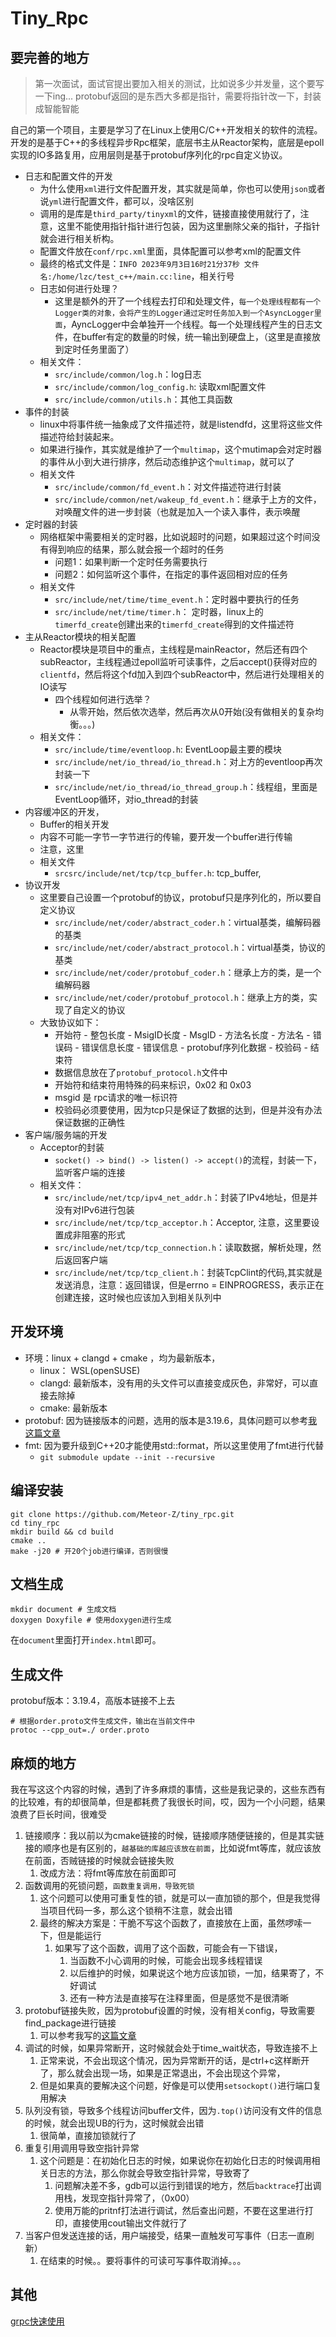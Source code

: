 # Tiny_Rpc

## 要完善的地方

>第一次面试，面试官提出要加入相关的测试，比如说多少并发量，这个要写一下ing...
>protobuf返回的是东西大多都是指针，需要将指针改一下，封装成智能智能

自己的第一个项目，主要是学习了在Linux上使用C/C++开发相关的软件的流程。开发的是基于C++的多线程异步Rpc框架，底层书主从Reactor架构，底层是epoll实现的IO多路复用，应用层则是基于protobuf序列化的rpc自定义协议。

- 日志和配置文件的开发
  - 为什么使用`xml`进行文件配置开发，其实就是简单，你也可以使用`json`或者说`yml`进行配置文件，都可以，没啥区别
  - 调用的是库是`third_party/tinyxml`的文件，链接直接使用就行了，注意，这里不能使用指针指针进行包装，因为这里删除父亲的指针，子指针就会进行相关析构。
  - 配置文件放在`conf/rpc.xml`里面，具体配置可以参考xml的配置文件
  - 最终的格式文件是：`INFO 2023年9月3日16时21分37秒 文件名:/home/lzc/test_c++/main.cc:line`，相关行号
  - 日志如何进行处理？
    - 这里是额外的开了一个线程去打印和处理文件，`每一个处理线程都有一个Logger类的对象，会将产生的Logger通过定时任务加入到一个AsyncLogger里面`，AyncLogger中会单独开一个线程。每一个处理线程产生的日志文件，在buffer有定的数量的时候，统一输出到硬盘上，（这里是直接放到定时任务里面了）
  - 相关文件：
    - `src/include/common/log.h`：log日志
    - `src/include/common/log_config.h`: 读取xml配置文件
    - `src/include/common/utils.h`：其他工具函数
- 事件的封装
  - linux中将事件统一抽象成了文件描述符，就是listendfd，这里将这些文件描述符给封装起来。
  - 如果进行操作，其实就是维护了一个`multimap`，这个mutimap会对定时器的事件从小到大进行排序，然后动态维护这个`multimap`，就可以了
  - 相关文件
    - `src/include/common/fd_event.h`：对文件描述符进行封装
    - `src/include/common/net/wakeup_fd_event.h`：继承于上方的文件，对唤醒文件的进一步封装（也就是加入一个读入事件，表示唤醒
- 定时器的封装
  - 网络框架中需要相关的定时器，比如说超时的问题，如果超过这个时间没有得到响应的结果，那么就会报一个超时的任务
    - 问题1：如果判断一个定时任务需要执行
    - 问题2：如何监听这个事件，在指定的事件返回相对应的任务
  - 相关文件
    - `src/include/net/time/time_event.h`：定时器中要执行的任务
    - `src/include/net/time/timer.h`： 定时器，linux上的`timerfd_create`创建出来的`timerfd_create`得到的文件描述符
- 主从Reactor模块的相关配置
  - Reactor模块是项目中的重点，主线程是mainReactor，然后还有四个subReactor，主线程通过epoll监听可读事件，之后accept()获得对应的`clientfd`，然后将这个fd加入到四个subReactor中，然后进行处理相关的IO读写
    - 四个线程如何进行选举？
      - 从零开始，然后依次选举，然后再次从0开始(没有做相关的复杂均衡。。。)
  - 相关文件：
    - `src/include/time/eventloop.h`: EventLoop最主要的模块
    - `src/include/net/io_thread/io_thread.h`：对上方的eventloop再次封装一下
    - `src/include/net/io_thread/io_thread_group.h`：线程组，里面是EventLoop循环，对io_thread的封装
- 内容缓冲区的开发，
  - Buffer的相关开发
  - 内容不可能一字节一字节进行的传输，要开发一个buffer进行传输
  - 注意，这里
  - 相关文件
    - `srcsrc/include/net/tcp/tcp_buffer.h`: tcp_buffer,
- 协议开发
  - 这里要自己设置一个protobuf的协议，protobuf只是序列化的，所以要自定义协议
    - `src/include/net/coder/abstract_coder.h`：virtual基类，编解码器的基类
    - `src/include/net/coder/abstract_protocol.h`：virtual基类，协议的基类
    - `src/include/net/coder/protobuf_coder.h`：继承上方的类，是一个编解码器
    - `src/include/net/coder/protobuf_protocol.h`：继承上方的类，实现了自定义的协议
  - 大致协议如下：
    - 开始符 - 整包长度 - MsigID长度 - MsgID - 方法名长度 - 方法名 - 错误码 - 错误信息长度 - 错误信息 - protobuf序列化数据 - 校验码 - 结束符
    - 数据信息放在了`protobuf_protocol.h`文件中
    - 开始符和结束符用特殊的码来标识，0x02 和 0x03
    - msgid 是 rpc请求的唯一标识符
    - 校验码必须要使用，因为tcp只是保证了数据的达到，但是并没有办法保证数据的正确性
- 客户端/服务端的开发
  - Acceptor的封装
    - `socket() -> bind() -> listen() -> accept()`的流程，封装一下，监听客户端的连接
  - 相关文件：
    - `src/include/net/tcp/ipv4_net_addr.h`：封装了IPv4地址，但是并没有对IPv6进行包装
    - `src/include/net/tcp/tcp_acceptor.h`：Acceptor, 注意，这里要设置成非阻塞的形式
    - `src/include/net/tcp/tcp_connection.h`：读取数据，解析处理，然后返回客户端
    - `src/include/net/tcp/tcp_client.h`：封装TcpClint的代码,其实就是发送消息，注意：返回错误，但是errno = EINPROGRESS，表示正在创建连接，这时候也应该加入到相关队列中

## 开发环境

- 环境：linux + clangd + cmake ，均为最新版本，
  - linux： WSL(openSUSE)
  - clangd: 最新版本，没有用的头文件可以直接变成灰色，非常好，可以直接去除掉
  - cmake: 最新版本
- protobuf: 因为链接版本的问题，选用的版本是3.19.6，具体问题可以参考[我这篇文章](https://zhuanlan.zhihu.com/p/679834990)
- fmt: 因为要升级到C++20才能使用std::format，所以这里使用了fmt进行代替
  - `git submodule update --init --recursive`

## 编译安装

```shell
git clone https://github.com/Meteor-Z/tiny_rpc.git
cd tiny_rpc 
mkdir build && cd build
cmake .. 
make -j20 # 开20个job进行编译，否则很慢
```

## 文档生成

```shell
mkdir document # 生成文档
doxygen Doxyfile # 使用doxygen进行生成
```

在`document`里面打开`index.html`即可。

## 生成文件

protobuf版本：3.19.4，高版本链接不上去

```shell
# 根据order.proto文件生成文件，输出在当前文件中
protoc --cpp_out=./ order.proto 
```

## 麻烦的地方

我在写这这个内容的时候，遇到了许多麻烦的事情，这些是我记录的，这些东西有的比较难，有的却很简单，但是都耗费了我很长时间，哎，因为一个小问题，结果浪费了巨长时间，很难受

1. 链接顺序：我以前以为cmake链接的时候，链接顺序随便链接的，但是其实链接的顺序也是有区别的，`越基础的库越应该放在前面`，比如说fmt等库，就应该放在前面，否贼链接的时候就会链接失败
   1. 改成方法：将fmt等库放在前面即可
2. 函数调用的死锁问题，`函数重复调用，导致死锁`
   1. 这个问题可以使用可重复性的锁，就是可以一直加锁的那个，但是我觉得当项目代码一多，那么这个锁稍不注意，就会出错
   2. 最终的解决方案是：干脆不写这个函数了，直接放在上面，虽然啰嗦一下，但是能运行
      1. 如果写了这个函数，调用了这个函数，可能会有一下错误，
         1. 当函数不小心调用的时候，可能会出现多线程错误
         2. 以后维护的时候，如果说这个地方应该加锁，一加，结果寄了，不好调试
         3. 还有一种方法是直接写在注释里面，但是感觉不是很清晰
3. protobuf链接失败，因为protobuf设置的时候，没有相关config，导致需要find_package进行链接
   1. 可以参考我写的[这篇文章](https://zhuanlan.zhihu.com/p/679834990)
4. 调试的时候，如果异常断开，这时候就会处于time_wait状态，导致连接不上
   1. 正常来说，不会出现这个情况，因为异常断开的话，是ctrl+c这样断开了，那么就会出现一场，如果是正常退出，不会出现这个异常，
   2. 但是如果真的要解决这个问题，好像是可以使用`setsockopt()`进行端口复用解决
5. 队列没有锁，导致多个线程访问buffer文件，因为`.top()`访问没有文件的信息的时候，就会出现UB的行为，这时候就会出错
   1. 很简单，直接加锁就行了
6. 重复引用调用导致空指针异常
   1. 这个问题是：在初始化日志的时候，如果说你在初始化日志的时候调用相关日志的方法，那么你就会导致空指针异常，导致寄了
      1. 问题解决差不多，gdb可以运行到错误的地方，然后`backtrace`打出调用栈，发现空指针异常了，（0x00）
      2. 使用万能的pritnf打法进行调试，然后查出问题，不要在这里进行打印，直接使用cout输出文件就行了
7. 当客户但发送连接的话，用户端接受，结果一直触发可写事件（日志一直刷新）
   1. 在结束的时候。。要将事件的可读可写事件取消掉。。。

## 其他

[grpc快速使用](https://grpc.io/docs/languages/cpp/quickstart)
